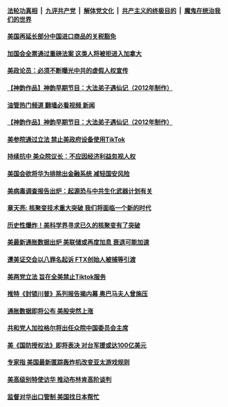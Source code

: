 ####  [法轮功真相](../../../../basic/blob/master/README.md?t=12171731) &nbsp;|&nbsp; [九评共产党](../../../../9ping.md/blob/master/README.md?t=12171731) &nbsp;|&nbsp; [解体党文化](../../../../jtdwh.md/blob/master/README.md?t=12171731)  &nbsp;|&nbsp; [共产主义的终极目的](../../../../gczydzjmd.md/blob/master/README.md?t=12171731) &nbsp;|&nbsp; [魔鬼在统治我们的世界](../../../../mgztzwmdsj.md/blob/master/README.md?t=12171731) 

#### [美国再延长部分中国进口商品的关税豁免](../pages/soh6/680109.md?t=12171731) 
#### [加国会全票通过重磅法案 这类人将被拒进入加拿大](../pages/soh6/680067.md?t=12171731) 
#### [美政论员：必须不断曝光中共的虚假人权宣传](../pages/soh6/680031.md?t=12171731) 
#### [【神韵作品】神韵早期节目：大法弟子遇仙记（2012年制作）](../pages/soh6/680001.md?t=12171731) 
#### [油管热门频道 翻墙必看视频 新闻](http://129.146.143.75:81/youtube.html?12171731)
#### [【神韵作品】神韵早期节目：大法弟子遇仙记（2012年制作）](../pages/soh6/680001.md?t=12171731) 
#### [美参院通过立法 禁止美政府设备使用TikTok](../pages/soh6/679734.md?t=12171731) 
#### [持续抗中 美众院议长：不应因经济利益忽视人权](../pages/soh6/679719.md?t=12171731) 
#### [美国会欲将华为排除出金融系统 减轻国安风险](../pages/soh6/679659.md?t=12171731) 
#### [美病毒调查报告出炉：起源恐与中共生化武器计划有关](../pages/soh6/679626.md?t=12171731) 
#### [章天亮: 核聚变技术重大突破 我们将面临一个新的时代](../pages/soh6/679446.md?t=12171731) 
#### [历史性爆炸！美科学界寻求已久的核聚变有了突破](../pages/soh6/679371.md?t=12171731) 
#### [美最新通胀数据出炉 美联储或再度加息 衰退可能加速](../pages/soh6/679200.md?t=12171731) 
#### [遭美证交会以八罪名起诉 FTX创始人被捕等引渡 ](../pages/soh6/679188.md?t=12171731) 
#### [美两党立法 旨在全美禁止Tiktok服务](../pages/soh6/679173.md?t=12171731) 
#### [推特《封锁川普》系列报告揭内幕 奥巴马夫人曾施压](../pages/soh6/679182.md?t=12171731) 
#### [通胀数据即将公布 美股突然上涨](../pages/soh6/678915.md?t=12171731) 
#### [共和党人加拉格尔将出任众院中国委员会主席](../pages/soh6/679083.md?t=12171731) 
#### [美《国防授权法》即将表决 对台军援或达100亿美元](../pages/soh6/678792.md?t=12171731) 
#### [专家指 美国最新匿踪轰炸机改变亚太游戏规则 ](../pages/soh6/678651.md?t=12171731) 
#### [美高级别特使访华 推动布林肯高阶谈判](../pages/soh6/678636.md?t=12171731) 
#### [监督对华出口管制 美国找日本帮忙](../pages/soh6/678609.md?t=12171731) 
<img src='http://gfw-breaker.win/goodnews/indexes/soh6.md' width='0px' height='0px'/>
